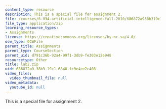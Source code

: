 ```yaml
---
content_type: resource
description: This is a special file for assignment 2.
file: /courses/6-034-artificial-intelligence-fall-2010/686872a938b319c16840fc9e4ee2c408_lab2.zip
file_type: application/zip
learning_resource_types:
- Assignments
license: https://creativecommons.org/licenses/by-nc-sa/4.0/
ocw_type: OCWFile
parent_title: Assignments
parent_type: CourseSection
parent_uid: d791c36b-92a4-99f1-3db9-fe303e12e948
resourcetype: Other
title: lab2.zip
uid: 686872a9-38b3-19c1-6840-fc9e4ee2c408
video_files:
  video_thumbnail_file: null
video_metadata:
  youtube_id: null
---
```

This is a special file for assignment 2.